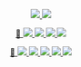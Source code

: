 
<!-- Accounts -->
<p align="center">
 <a href="https://discord.gg/RxzT89NFmt">
	 <img src="https://img.shields.io/badge/Discord-@corcc-44f.svg">
	</a>
 <a href="https://twitter.com/corcc_tweet">
	 <img src="https://img.shields.io/badge/Twitter-@corcc_tweet-48f.svg">
	</a>
</p>

<!-- Latest Confirmed Cases -->
<p align="center">
 <a href="http://ncov.mohw.go.kr/en">
  🦠
 </a>
 <a href="https://github.com/corcc/corcc">
  <img src="https://github.com/corcc/corcc/raw/badge/dark-background/badge/case/counter/confirmed.svg">
  <img src="https://github.com/corcc/corcc/raw/badge/dark-background/badge/case/counter/deaths.svg">
  <img src="https://github.com/corcc/corcc/raw/badge/dark-background/badge/case/counter/recovered.svg">
  <img src="https://github.com/corcc/corcc/raw/badge/dark-background/badge/case/counter/dataTime.svg">
	</a>
</p>

<!-- Latest Vaccinations -->
<p align="center">
 <a href="https://ncv.kdca.go.kr/eng">
  💉
	</a>
 <a href="https://github.com/corcc/corcc">
  <img src="https://github.com/corcc/corcc/raw/badge/dark-background/badge/vaccination/counter/today/firstCnt.svg">
  <img src="https://github.com/corcc/corcc/raw/badge/dark-background/badge/vaccination/counter/today/secondCnt.svg">
  <img src="https://github.com/corcc/corcc/raw/badge/dark-background/badge/vaccination/counter/today/thirdCnt.svg">
  <img src="https://github.com/corcc/corcc/raw/badge/dark-background/badge/vaccination/counter/today/fourCnt.svg">
  <img src="https://github.com/corcc/corcc/raw/badge/dark-background/badge/vaccination/counter/today/dataTime.svg">
	</a>
</p>

